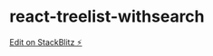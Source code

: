 # react-treelist-withsearch

[Edit on StackBlitz ⚡️](https://stackblitz.com/edit/react-treelist-withsearch)